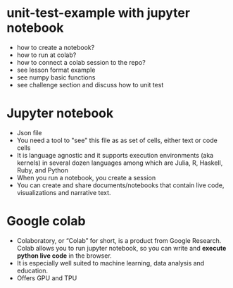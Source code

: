 # unit-test-example with jupyter notebook

* how to create a notebook?
* how to run at colab?
* how to connect a colab session to the repo?
* see lesson format example
* see numpy basic functions
* see challenge section and discuss how to unit test


# Jupyter notebook
* Json file
* You need a tool to "see" this file as as set of cells, either text or code cells
* It is language agnostic and it supports execution environments (aka kernels) in several dozen languages among which are Julia, R, Haskell, Ruby, and Python
* When you run a notebook, you create a session
* You can create and share documents/notebooks that contain live code, visualizations and narrative text.

# Google colab
* Colaboratory, or “Colab” for short, is a product from Google Research. Colab allows you to run jupyter notebook, so you can write and **execute python live code** in the browser.
* It is especially well suited to machine learning, data analysis and education.
* Offers GPU and TPU
